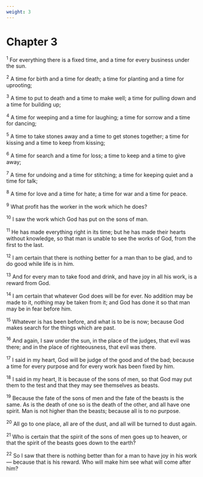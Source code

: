 ```yaml
---
weight: 3
---
```


# Chapter 3

<sup>1</sup> For everything there is a fixed time, and a time for every business under the sun. 

<sup>2</sup> A time for birth and a time for death; a time for planting and a time for uprooting; 

<sup>3</sup> A time to put to death and a time to make well; a time for pulling down and a time for building up; 

<sup>4</sup> A time for weeping and a time for laughing; a time for sorrow and a time for dancing; 

<sup>5</sup> A time to take stones away and a time to get stones together; a time for kissing and a time to keep from kissing; 

<sup>6</sup> A time for search and a time for loss; a time to keep and a time to give away; 

<sup>7</sup> A time for undoing and a time for stitching; a time for keeping quiet and a time for talk; 

<sup>8</sup> A time for love and a time for hate; a time for war and a time for peace. 

<sup>9</sup> What profit has the worker in the work which he does? 

<sup>10</sup> I saw the work which God has put on the sons of man. 

<sup>11</sup> He has made everything right in its time; but he has made their hearts without knowledge, so that man is unable to see the works of God, from the first to the last. 

<sup>12</sup> I am certain that there is nothing better for a man than to be glad, and to do good while life is in him. 

<sup>13</sup> And for every man to take food and drink, and have joy in all his work, is a reward from God. 

<sup>14</sup> I am certain that whatever God does will be for ever. No addition may be made to it, nothing may be taken from it; and God has done it so that man may be in fear before him. 

<sup>15</sup> Whatever is has been before, and what is to be is now; because God makes search for the things which are past. 

<sup>16</sup> And again, I saw under the sun, in the place of the judges, that evil was there; and in the place of righteousness, that evil was there. 

<sup>17</sup> I said in my heart, God will be judge of the good and of the bad; because a time for every purpose and for every work has been fixed by him. 

<sup>18</sup> I said in my heart, It is because of the sons of men, so that God may put them to the test and that they may see themselves as beasts. 

<sup>19</sup> Because the fate of the sons of men and the fate of the beasts is the same. As is the death of one so is the death of the other, and all have one spirit. Man is not higher than the beasts; because all is to no purpose. 

<sup>20</sup> All go to one place, all are of the dust, and all will be turned to dust again. 

<sup>21</sup> Who is certain that the spirit of the sons of men goes up to heaven, or that the spirit of the beasts goes down to the earth? 

<sup>22</sup> So I saw that there is nothing better than for a man to have joy in his work — because that is his reward. Who will make him see what will come after him? 


